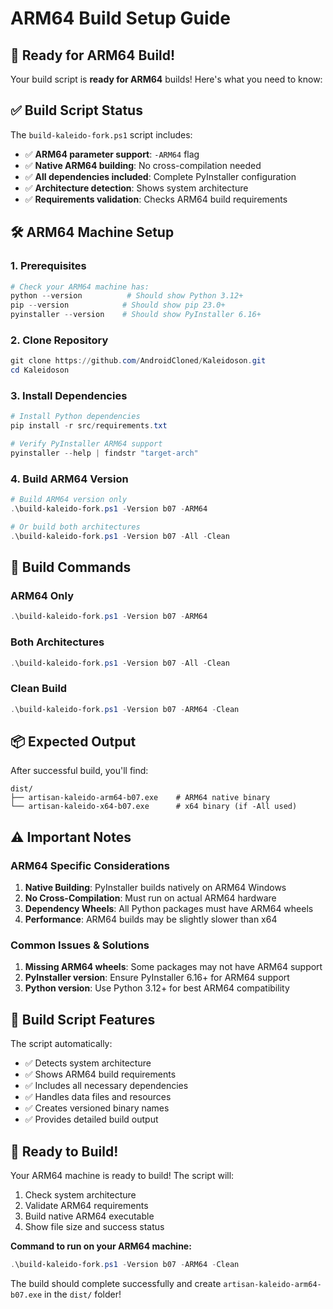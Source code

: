 # ARM64 Build Setup Guide

## 🚀 Ready for ARM64 Build!

Your build script is **ready for ARM64** builds! Here's what you need to know:

## ✅ Build Script Status

The `build-kaleido-fork.ps1` script includes:
- ✅ **ARM64 parameter support**: `-ARM64` flag
- ✅ **Native ARM64 building**: No cross-compilation needed
- ✅ **All dependencies included**: Complete PyInstaller configuration
- ✅ **Architecture detection**: Shows system architecture
- ✅ **Requirements validation**: Checks ARM64 build requirements

## 🛠️ ARM64 Machine Setup

### 1. Prerequisites
```powershell
# Check your ARM64 machine has:
python --version          # Should show Python 3.12+
pip --version            # Should show pip 23.0+
pyinstaller --version    # Should show PyInstaller 6.16+
```

### 2. Clone Repository
```powershell
git clone https://github.com/AndroidCloned/Kaleidoson.git
cd Kaleidoson
```

### 3. Install Dependencies
```powershell
# Install Python dependencies
pip install -r src/requirements.txt

# Verify PyInstaller ARM64 support
pyinstaller --help | findstr "target-arch"
```

### 4. Build ARM64 Version
```powershell
# Build ARM64 version only
.\build-kaleido-fork.ps1 -Version b07 -ARM64

# Or build both architectures
.\build-kaleido-fork.ps1 -Version b07 -All -Clean
```

## 🔧 Build Commands

### ARM64 Only
```powershell
.\build-kaleido-fork.ps1 -Version b07 -ARM64
```

### Both Architectures
```powershell
.\build-kaleido-fork.ps1 -Version b07 -All -Clean
```

### Clean Build
```powershell
.\build-kaleido-fork.ps1 -Version b07 -ARM64 -Clean
```

## 📦 Expected Output

After successful build, you'll find:
```
dist/
├── artisan-kaleido-arm64-b07.exe    # ARM64 native binary
└── artisan-kaleido-x64-b07.exe      # x64 binary (if -All used)
```

## ⚠️ Important Notes

### ARM64 Specific Considerations
1. **Native Building**: PyInstaller builds natively on ARM64 Windows
2. **No Cross-Compilation**: Must run on actual ARM64 hardware
3. **Dependency Wheels**: All Python packages must have ARM64 wheels
4. **Performance**: ARM64 builds may be slightly slower than x64

### Common Issues & Solutions
1. **Missing ARM64 wheels**: Some packages may not have ARM64 support
2. **PyInstaller version**: Ensure PyInstaller 6.16+ for ARM64 support
3. **Python version**: Use Python 3.12+ for best ARM64 compatibility

## 🎯 Build Script Features

The script automatically:
- ✅ Detects system architecture
- ✅ Shows ARM64 build requirements
- ✅ Includes all necessary dependencies
- ✅ Handles data files and resources
- ✅ Creates versioned binary names
- ✅ Provides detailed build output

## 🚀 Ready to Build!

Your ARM64 machine is ready to build! The script will:
1. Check system architecture
2. Validate ARM64 requirements
3. Build native ARM64 executable
4. Show file size and success status

**Command to run on your ARM64 machine:**
```powershell
.\build-kaleido-fork.ps1 -Version b07 -ARM64 -Clean
```

The build should complete successfully and create `artisan-kaleido-arm64-b07.exe` in the `dist/` folder!
